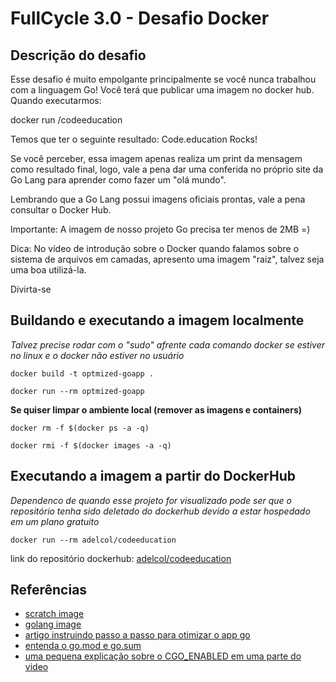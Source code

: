 # FullCycle 3.0 - Desafio Docker

## Descrição do desafio

Esse desafio é muito empolgante principalmente se você nunca trabalhou com a linguagem Go!
Você terá que publicar uma imagem no docker hub. Quando executarmos:

docker run <seu-user>/codeeducation

Temos que ter o seguinte resultado: Code.education Rocks!

Se você perceber, essa imagem apenas realiza um print da mensagem como resultado final, logo, vale a pena dar uma conferida no próprio site da Go Lang para aprender como fazer um "olá mundo".

Lembrando que a Go Lang possui imagens oficiais prontas, vale a pena consultar o Docker Hub.

Importante: A imagem de nosso projeto Go precisa ter menos de 2MB =)

Dica: No vídeo de introdução sobre o Docker quando falamos sobre o sistema de arquivos em camadas, apresento uma imagem "raiz", talvez seja uma boa utilizá-la.

Divirta-se

## Buildando e executando a imagem localmente

*Talvez precise rodar com o "sudo" afrente cada comando docker se estiver no linux e o docker não estiver no usuário*

`docker build -t optmized-goapp .`

`docker run --rm optmized-goapp`

**Se quiser limpar o ambiente local (remover as imagens e containers)**

`docker rm -f $(docker ps -a -q)`

`docker rmi -f $(docker images -a -q)`

## Executando a imagem a partir do DockerHub

*Dependenco de quando esse projeto for visualizado pode ser que o repositório tenha sido deletado do dockerhub devido a estar hospedado em um plano gratuito*

`docker run --rm adelcol/codeeducation`

link do repositório dockerhub: [adelcol/codeeducation](https://hub.docker.com/repository/docker/adelcol/codeeducation)

## Referências

- [scratch image](https://hub.docker.com/_/scratch)
- [golang image](https://hub.docker.com/_/golang)
- [artigo instruindo passo a passo para otimizar o app go](https://levelup.gitconnected.com/optimize-the-size-of-your-dockerized-go-application-down-to-2mb-7b826ecb062d)
- [entenda o go.mod e go.sum](https://aprendagolang.com.br/2022/06/17/entenda-o-que-sao-os-arquivos-go-mod-e-go-sum/)
- [uma pequena explicação sobre o CGO_ENABLED em uma parte do video](https://www.youtube.com/watch?v=kdPWsCTREY8)